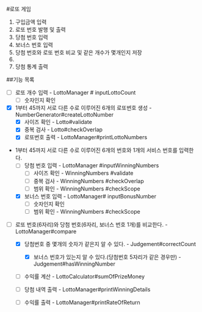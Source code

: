 #로또 게임
1. 구입금액 입력
2. 로또 번호 발행 및 출력
3. 당첨 번호 입력
4. 보너스 번호 입력
5. 당첨 번호와 로또 번호 비교 및 같은 개수가 몇개인지 저장
6. 
7. 당첨 통계 출력

##기능 목록
- [ ] 로또 개수 입력 - LottoManager # inputLottoCount
  - [ ] 숫자인지 확인
- [x] 1부터 45까지 서로 다른 수로 이루어진 6개의 로또번호 생성 - NumberGenerator#createLottoNumber
  - [x] 사이즈 확인 - Lotto#validate
  - [x] 중복 검사 - Lotto#checkOverlap
  - [x] 로또번호 출력 - LottoManager#printLottoNumbers
- 1부터 45까지 서로 다른 수로 이루어진 6개의 번호와 1개의 서비스 번호를 입력한다.
  - [ ] 당첨 번호 입력 - LottoManager #inputWinningNumbers
    - [ ] 사이즈 확인 - WinningNumbers #validate
    - [ ] 중복 검사 - WinningNumbers #checkOverlap
    - [ ] 범위 확인 - WinningNumbers #checkScope
  - [x] 보너스 번호 입력 - LottoManager# inputBonusNumber
    - [ ] 숫자인지 확인
    - [ ] 범위 확인 - WinningNumbers #checkScope
- [ ] 로또 번호(6자리)와 당첨 번호(6자리, 보너스 번호 1개)를 비교한다. - LottoManager#compare
  - [x] 당첨번호 중 몇개의 숫자가 같은지 알 수 있다. - Judgement#correctCount
    - [x] 보너스 번호가 있는지 알 수 있다.(당첨번호 5자리가 같은 경우만) - Judgement#hasWinningNumber
  - [ ] 수익률 계산 - LottoCalculator#sumOfPrizeMoney
  - [ ] 당첨 내역 출력 - LottoManager#printWinningDetails
  - [ ] 수익률 출력 - LottoManager#printRateOfReturn
    